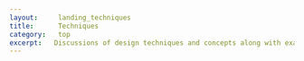 ```yaml
---
layout:     landing_techniques
title:      Techniques
category:   top
excerpt:   Discussions of design techniques and concepts along with example models and resources.
---
```

